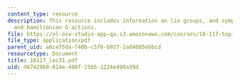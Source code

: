 ```yaml
---
content_type: resource
description: This resource includes information on lie groups, and symplectic manifolds
  and hamiltonian G-actions.
file: https://ol-ocw-studio-app-qa.s3.amazonaws.com/courses/18-117-topics-in-several-complex-variables-spring-2005/d67429b8814e480f25b51224e490a39d_18117_lec31.pdf
file_type: application/pdf
parent_uid: a8ce75da-f40b-c5f0-b927-1ad4605ebbcd
resourcetype: Document
title: 18117_lec31.pdf
uid: d67429b8-814e-480f-25b5-1224e490a39d
---
```


